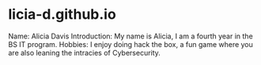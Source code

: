 # licia-d.github.io
Name: Alicia Davis 
Introduction: My name is Alicia, I am a fourth year in the BS IT program. 
Hobbies: I enjoy doing hack the box, a fun game where you are also leaning the intracies of Cybersecurity. 
